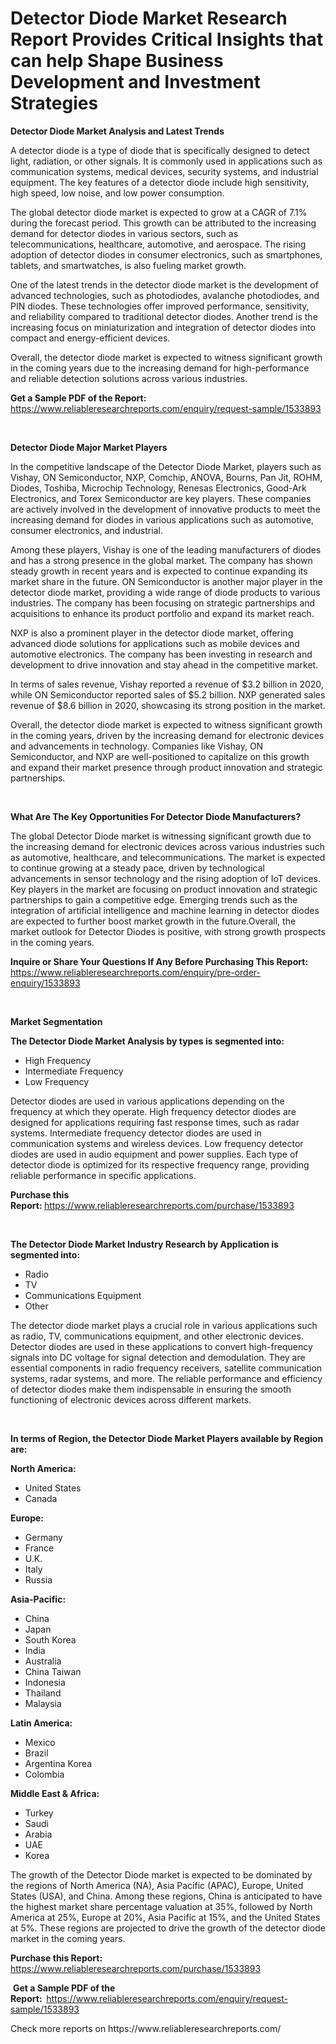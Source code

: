 <p><h1>Detector Diode Market Research Report Provides Critical Insights that can help Shape Business Development and Investment Strategies</h1></p><p><strong>Detector Diode Market Analysis and Latest Trends</strong></p>
<p><p>A detector diode is a type of diode that is specifically designed to detect light, radiation, or other signals. It is commonly used in applications such as communication systems, medical devices, security systems, and industrial equipment. The key features of a detector diode include high sensitivity, high speed, low noise, and low power consumption.</p><p>The global detector diode market is expected to grow at a CAGR of 7.1% during the forecast period. This growth can be attributed to the increasing demand for detector diodes in various sectors, such as telecommunications, healthcare, automotive, and aerospace. The rising adoption of detector diodes in consumer electronics, such as smartphones, tablets, and smartwatches, is also fueling market growth.</p><p>One of the latest trends in the detector diode market is the development of advanced technologies, such as photodiodes, avalanche photodiodes, and PIN diodes. These technologies offer improved performance, sensitivity, and reliability compared to traditional detector diodes. Another trend is the increasing focus on miniaturization and integration of detector diodes into compact and energy-efficient devices.</p><p>Overall, the detector diode market is expected to witness significant growth in the coming years due to the increasing demand for high-performance and reliable detection solutions across various industries.</p></p>
<p><strong>Get a Sample PDF of the Report:&nbsp;</strong> <a href="https://www.reliableresearchreports.com/enquiry/request-sample/1533893">https://www.reliableresearchreports.com/enquiry/request-sample/1533893</a></p>
<p>&nbsp;</p>
<p><strong>Detector Diode Major Market Players</strong></p>
<p><p>In the competitive landscape of the Detector Diode Market, players such as Vishay, ON Semiconductor, NXP, Comchip, ANOVA, Bourns, Pan Jit, ROHM, Diodes, Toshiba, Microchip Technology, Renesas Electronics, Good-Ark Electronics, and Torex Semiconductor are key players. These companies are actively involved in the development of innovative products to meet the increasing demand for diodes in various applications such as automotive, consumer electronics, and industrial.</p><p>Among these players, Vishay is one of the leading manufacturers of diodes and has a strong presence in the global market. The company has shown steady growth in recent years and is expected to continue expanding its market share in the future. ON Semiconductor is another major player in the detector diode market, providing a wide range of diode products to various industries. The company has been focusing on strategic partnerships and acquisitions to enhance its product portfolio and expand its market reach.</p><p>NXP is also a prominent player in the detector diode market, offering advanced diode solutions for applications such as mobile devices and automotive electronics. The company has been investing in research and development to drive innovation and stay ahead in the competitive market.</p><p>In terms of sales revenue, Vishay reported a revenue of $3.2 billion in 2020, while ON Semiconductor reported sales of $5.2 billion. NXP generated sales revenue of $8.6 billion in 2020, showcasing its strong position in the market.</p><p>Overall, the detector diode market is expected to witness significant growth in the coming years, driven by the increasing demand for electronic devices and advancements in technology. Companies like Vishay, ON Semiconductor, and NXP are well-positioned to capitalize on this growth and expand their market presence through product innovation and strategic partnerships.</p></p>
<p>&nbsp;</p>
<p><strong>What Are The Key Opportunities For Detector Diode Manufacturers?</strong></p>
<p><p>The global Detector Diode market is witnessing significant growth due to the increasing demand for electronic devices across various industries such as automotive, healthcare, and telecommunications. The market is expected to continue growing at a steady pace, driven by technological advancements in sensor technology and the rising adoption of IoT devices. Key players in the market are focusing on product innovation and strategic partnerships to gain a competitive edge. Emerging trends such as the integration of artificial intelligence and machine learning in detector diodes are expected to further boost market growth in the future.Overall, the market outlook for Detector Diodes is positive, with strong growth prospects in the coming years.</p></p>
<p><strong>Inquire or Share Your Questions If Any Before Purchasing This Report:</strong> <a href="https://www.reliableresearchreports.com/enquiry/pre-order-enquiry/1533893">https://www.reliableresearchreports.com/enquiry/pre-order-enquiry/1533893</a></p>
<p>&nbsp;</p>
<p><strong>Market Segmentation</strong></p>
<p><strong>The Detector Diode Market Analysis by types is segmented into:</strong></p>
<p><ul><li>High Frequency</li><li>Intermediate Frequency</li><li>Low Frequency</li></ul></p>
<p><p>Detector diodes are used in various applications depending on the frequency at which they operate. High frequency detector diodes are designed for applications requiring fast response times, such as radar systems. Intermediate frequency detector diodes are used in communication systems and wireless devices. Low frequency detector diodes are used in audio equipment and power supplies. Each type of detector diode is optimized for its respective frequency range, providing reliable performance in specific applications.</p></p>
<p><strong>Purchase this Report:&nbsp;</strong><a href="https://www.reliableresearchreports.com/purchase/1533893">https://www.reliableresearchreports.com/purchase/1533893</a></p>
<p>&nbsp;</p>
<p><strong>The Detector Diode Market Industry Research by Application is segmented into:</strong></p>
<p><ul><li>Radio</li><li>TV</li><li>Communications Equipment</li><li>Other</li></ul></p>
<p><p>The detector diode market plays a crucial role in various applications such as radio, TV, communications equipment, and other electronic devices. Detector diodes are used in these applications to convert high-frequency signals into DC voltage for signal detection and demodulation. They are essential components in radio frequency receivers, satellite communication systems, radar systems, and more. The reliable performance and efficiency of detector diodes make them indispensable in ensuring the smooth functioning of electronic devices across different markets.</p></p>
<p>&nbsp;</p>
<p><strong>In terms of Region, the Detector Diode Market Players available by Region are:</strong></p>
<p>
    <p> <strong> North America: </strong>
        <ul>
            <li>United States</li>
            <li>Canada</li>
        </ul>
        </p> 
    <p> <strong> Europe: </strong>
        <ul>
            <li>Germany</li>
            <li>France</li>
            <li>U.K.</li>
            <li>Italy</li>
            <li>Russia</li>
        </ul>
        </p> 
    <p> <strong> Asia-Pacific: </strong>
        <ul>
            <li>China</li>
            <li>Japan</li>
            <li>South Korea</li>
            <li>India</li>
            <li>Australia</li>
            <li>China Taiwan</li>
            <li>Indonesia</li>
            <li>Thailand</li>
            <li>Malaysia</li>
        </ul>
        </p> 
    <p> <strong> Latin America: </strong>
        <ul>
            <li>Mexico</li>
            <li>Brazil</li>
            <li>Argentina Korea</li>
            <li>Colombia</li>
        </ul>
        </p> 
    <p> <strong> Middle East & Africa: </strong>
        <ul>
            <li>Turkey</li>
            <li>Saudi</li>
            <li>Arabia</li>
            <li>UAE</li>
            <li>Korea</li>
        </ul>
    </p>
    </p>
<p><p>The growth of the Detector Diode market is expected to be dominated by the regions of North America (NA), Asia Pacific (APAC), Europe, United States (USA), and China. Among these regions, China is anticipated to have the highest market share percentage valuation at 35%, followed by North America at 25%, Europe at 20%, Asia Pacific at 15%, and the United States at 5%. These regions are projected to drive the growth of the detector diode market in the coming years.</p></p>
<p><strong>Purchase this Report: </strong><a href="https://www.reliableresearchreports.com/purchase/1533893">https://www.reliableresearchreports.com/purchase/1533893</a></p>
<p>&nbsp;<strong>Get a Sample PDF of the Report:&nbsp;&nbsp;</strong><a href="https://www.reliableresearchreports.com/enquiry/request-sample/1533893">https://www.reliableresearchreports.com/enquiry/request-sample/1533893</a></p>
<p><strong></strong></p>
<p>Check more reports on https://www.reliableresearchreports.com/</p>
